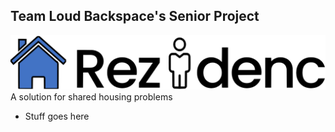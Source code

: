 ## Team Loud Backspace's Senior Project
![Rezidenc Logo](/react-native-app/assets/final-logo--rezidenc.png)
 A solution for shared housing problems

- Stuff goes here
